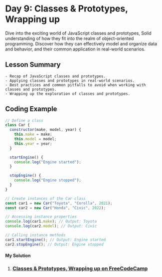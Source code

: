 # Day 9: Classes & Prototypes, Wrapping up

Dive into the exciting world of JavaScript classes and prototypes, Solid understanding of how they fit into the realm of object-oriented programming. Discover how they can effectively model and organize data and behavior, and their common application in real-world scenarios.

## Lesson Summary

    - Recap of JavaScript classes and prototypes.
    - Applying classes and prototypes in real-world scenarios.
    - Best practices and common pitfalls to avoid when working with classes and prototypes.
    - Wrapping up the exploration of classes and prototypes.

## Coding Example

```javascript
// Define a class
class Car {
  constructor(make, model, year) {
    this.make = make;
    this.model = model;
    this.year = year;
  }

  startEngine() {
    console.log("Engine started");
  }

  stopEngine() {
    console.log("Engine stopped");
  }
}

// Create instances of the Car class
const car1 = new Car("Toyota", "Corolla", 2021);
const car2 = new Car("Honda", "Civic", 2022);

// Accessing instance properties
console.log(car1.make); // Output: Toyota
console.log(car2.model); // Output: Civic

// Calling instance methods
car1.startEngine(); // Output: Engine started
car2.stopEngine(); // Output: Engine stopped
```

#### My Solution

1. ### [Classes & Prototypes, Wrapping up on FreeCodeCamp](https://www.freecodecamp.org/fcc5cff84f8-b8f8-447b-a502-6a86d112447c)
